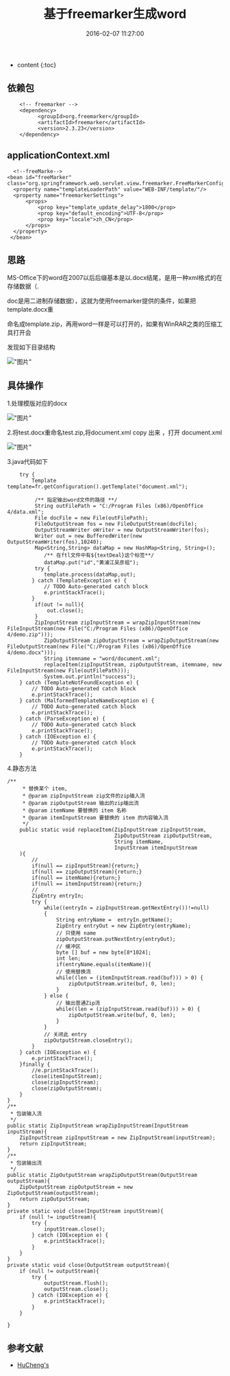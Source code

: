 ﻿---
layout: post
title:  "基于freemarker生成word"
date:   2016-02-07 11:27:00
categories: java
excerpt:  基于freemarker生成word
---

* content
{:toc}


## 依赖包

        <!-- freemarker -->
        <dependency>
              <groupId>org.freemarker</groupId>
              <artifactId>freemarker</artifactId>
              <version>2.3.23</version>
        </dependency>


## applicationContext.xml

      <!--freeMarke-->
    <bean id="freeMarker" class="org.springframework.web.servlet.view.freemarker.FreeMarkerConfigurer">     
      <property name="templateLoaderPath" value="WEB-INF/template/"/>  
      <property name="freemarkerSettings">
          <props>     
              <prop key="template_update_delay">1800</prop>
              <prop key="default_encoding">UTF-8</prop>
              <prop key="locale">zh_CN</prop>
          </props>     
      </property>     
     </bean>



## 思路

MS-Office下的word在2007以后后缀基本是以.docx结尾，是用一种xml格式的在存储数据（.

doc是用二进制存储数据），这就为使用freemarker提供的条件，如果把template.docx重

命名成template.zip，再用word一样是可以打开的，如果有WinRAR之类的压缩工具打开会

发现如下目录结构

!["图片"](http://ojefm7q7h.bkt.clouddn.com/zip.jpg)

## 具体操作


1.处理模版对应的docx

!["图片"](http://ojefm7q7h.bkt.clouddn.com/docx.jpg)

2.将test.docx重命名test.zip,将document.xml copy 出来 ，打开 document.xml

!["图片"](http://ojefm7q7h.bkt.clouddn.com/xmldocx.jpg)


3.java代码如下

        try {
            Template template=fr.getConfiguration().getTemplate("document.xml");
            
             /** 指定输出word文件的路径 **/
             String outFilePath = "C:/Program Files (x86)/OpenOffice 4/data.xml";
             File docFile = new File(outFilePath);
             FileOutputStream fos = new FileOutputStream(docFile);
             OutputStreamWriter oWriter = new OutputStreamWriter(fos);
             Writer out = new BufferedWriter(new OutputStreamWriter(fos),10240);
             Map<String,String> dataMap = new HashMap<String, String>();
                /** 在ftl文件中有${textDeal}这个标签**/
                dataMap.put("id","黄浦江吴彦祖");
             try {
                template.process(dataMap,out);
            } catch (TemplateException e) {
                // TODO Auto-generated catch block
                e.printStackTrace();
            }
             if(out != null){
                 out.close();
             }
             ZipInputStream zipInputStream = wrapZipInputStream(new FileInputStream(new File("C:/Program Files (x86)/OpenOffice 4/demo.zip")));
                ZipOutputStream zipOutputStream = wrapZipOutputStream(new FileOutputStream(new File("C:/Program Files (x86)/OpenOffice 4/demo.docx")));
                String itemname = "word/document.xml";
                replaceItem(zipInputStream, zipOutputStream, itemname, new FileInputStream(new File(outFilePath)));
                System.out.println("success");
        } catch (TemplateNotFoundException e) {
            // TODO Auto-generated catch block
            e.printStackTrace();
        } catch (MalformedTemplateNameException e) {
            // TODO Auto-generated catch block
            e.printStackTrace();
        } catch (ParseException e) {
            // TODO Auto-generated catch block
            e.printStackTrace();
        } catch (IOException e) {
            // TODO Auto-generated catch block
            e.printStackTrace();
        } 


4.静态方法

    /**
         * 替换某个 item,
         * @param zipInputStream zip文件的zip输入流
         * @param zipOutputStream 输出的zip输出流
         * @param itemName 要替换的 item 名称
         * @param itemInputStream 要替换的 item 的内容输入流
         */
        public static void replaceItem(ZipInputStream zipInputStream,
                                       ZipOutputStream zipOutputStream,
                                       String itemName,
                                       InputStream itemInputStream
        ){
            //
            if(null == zipInputStream){return;}
            if(null == zipOutputStream){return;}
            if(null == itemName){return;}
            if(null == itemInputStream){return;}
            //
            ZipEntry entryIn;
            try {
                while((entryIn = zipInputStream.getNextEntry())!=null)
                {
                    String entryName =  entryIn.getName();
                    ZipEntry entryOut = new ZipEntry(entryName);
                    // 只使用 name
                    zipOutputStream.putNextEntry(entryOut);
                    // 缓冲区
                    byte [] buf = new byte[8*1024];
                    int len;
                    if(entryName.equals(itemName)){
                    // 使用替换流
                    while((len = (itemInputStream.read(buf))) > 0) {
                        zipOutputStream.write(buf, 0, len);
                    }
                } else {
                    // 输出普通Zip流
                    while((len = (zipInputStream.read(buf))) > 0) {
                        zipOutputStream.write(buf, 0, len);
                    }
                }
                // 关闭此 entry
                zipOutputStream.closeEntry();
            }
        } catch (IOException e) {
            e.printStackTrace();
        }finally {
            //e.printStackTrace();
            close(itemInputStream);
            close(zipInputStream);
            close(zipOutputStream);
        }
    }
    /**
     * 包装输入流
     */
    public static ZipInputStream wrapZipInputStream(InputStream inputStream){
        ZipInputStream zipInputStream = new ZipInputStream(inputStream);
        return zipInputStream;
    }
    /**
     * 包装输出流
     */
    public static ZipOutputStream wrapZipOutputStream(OutputStream outputStream){
        ZipOutputStream zipOutputStream = new ZipOutputStream(outputStream);
        return zipOutputStream;
    }
    private static void close(InputStream inputStream){
        if (null != inputStream){
            try {
                inputStream.close();
            } catch (IOException e) {
                e.printStackTrace();
            }
        }
    }
    private static void close(OutputStream outputStream){
        if (null != outputStream){
            try {
                outputStream.flush();
                outputStream.close();
            } catch (IOException e) {
                e.printStackTrace();
            }
        }
    
    }


## 参考文献

* [HuCheng's](http://hucheng91.github.io/2017/04/09/web/java/freemarker_xdocxreport/)